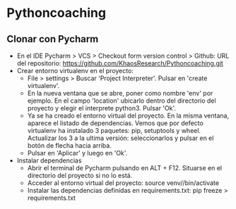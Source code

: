 Pythoncoaching
===================


<i class="icon-download"></i>Clonar con Pycharm
-------------


- En el IDE Pycharm > VCS > Checkout form version control > Github:
	URL del repositorio:  https://github.com/KhaosResearch/Pythoncoaching.git
- Crear entorno virtualenv en el proyecto:
	- File > settings > Buscar 'Project Interpreter'. Pulsar en 'create virtualenv'.
	- En la nueva ventana que se abre, poner como nombre 'env' por ejemplo. En el campo 'location' ubicarlo dentro del directorio del proyecto y elegir el interprete python3. Pulsar 'Ok'.
	- Ya se ha creado el entorno virtual del proyecto. En la misma ventana, aparece el listado de dependencias. Vemos que por defecto virtualenv ha instalado 3 paquetes: pip, setuptools y wheel. Actualizar los 3 a la ultima versión: seleccionarlos y pulsar en el botón de flecha hacia arriba.
	- Pulsar en 'Aplicar' y luego en 'Ok'.
- Instalar dependencias
	- Abrir el terminal de Pycharm pulsando en ALT + F12. Situarse en el directorio del proyecto si no lo está.
	- Acceder al entorno virtual del proyecto:
		source venv//bin/activate
	- Instalar las dependencias definidas en requirements.txt:
	 	pip freeze > requirements.txt